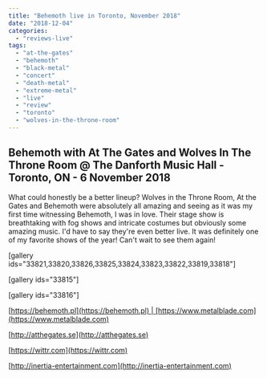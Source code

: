 ```yaml
---
title: "Behemoth live in Toronto, November 2018"
date: "2018-12-04"
categories: 
  - "reviews-live"
tags: 
  - "at-the-gates"
  - "behemoth"
  - "black-metal"
  - "concert"
  - "death-metal"
  - "extreme-metal"
  - "live"
  - "review"
  - "toronto"
  - "wolves-in-the-throne-room"
---
```


## Behemoth with At The Gates and Wolves In The Throne Room @ The Danforth Music Hall - Toronto, ON - 6 November 2018

What could honestly be a better lineup? Wolves in the Throne Room, At the Gates and Behemoth were absolutely all amazing and seeing as it was my first time witnessing Behemoth, I was in love. Their stage show is breathtaking with fog shows and intricate costumes but obviously some amazing music. I'd have to say they're even better live. It was definitely one of my favorite shows of the year! Can't wait to see them again!

\[gallery ids="33821,33820,33826,33825,33824,33823,33822,33819,33818"\]

\[gallery ids="33815"\]

\[gallery ids="33816"\]

[https://behemoth.pl](https://behemoth.pl) | [https://www.metalblade.com](https://www.metalblade.com)

[http://atthegates.se](http://atthegates.se)

[https://wittr.com](https://wittr.com)

[http://inertia-entertainment.com](http://inertia-entertainment.com)
